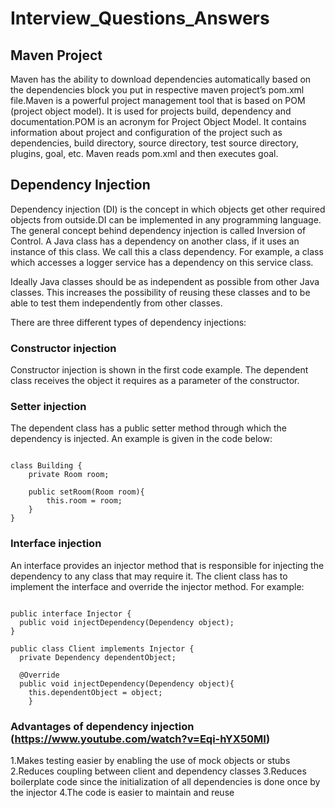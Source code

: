 # Interview_Questions_Answers

## Maven Project
Maven has the ability to download dependencies automatically based on the dependencies block you put in respective maven project’s pom.xml file.Maven is a powerful project management tool that is based on POM (project object model). It is used for projects build, dependency and documentation.POM is an acronym for Project Object Model. It contains information about project and configuration of the project such as dependencies, build directory, source directory, test source directory, plugins, goal, etc. Maven reads pom.xml and then executes goal.

## Dependency Injection
Dependency injection (DI) is the concept in which objects get other required objects from outside.DI can be implemented in any programming language. The general concept behind dependency injection is called Inversion of Control.
A Java class has a dependency on another class, if it uses an instance of this class. We call this a class dependency. For example, a class which accesses a logger service has a dependency on this service class.

Ideally Java classes should be as independent as possible from other Java classes. This increases the possibility of reusing these classes and to be able to test them independently from other classes.

There are three different types of dependency injections:

### Constructor injection
Constructor injection is shown in the first code example. The dependent class receives the object it requires as a parameter of the constructor.

### Setter injection
The dependent class has a public setter method through which the dependency is injected. An example is given in the code below:

<pre><code>
class Building {
    private Room room;

    public setRoom(Room room){
        this.room = room;
    }
}
</pre></code>

### Interface injection
An interface provides an injector method that is responsible for injecting the dependency to any class that may require it. The client class has to implement the interface and override the injector method. For example:

<pre><code>
public interface Injector {
  public void injectDependency(Dependency object);
}

public class Client implements Injector {
  private Dependency dependentObject;

  @Override
  public void injectDependency(Dependency object){
    this.dependentObject = object;
    }
</pre></code>

### Advantages of dependency injection (https://www.youtube.com/watch?v=Eqi-hYX50MI)

1.Makes testing easier by enabling the use of mock objects or stubs
2.Reduces coupling between client and dependency classes
3.Reduces boilerplate code since the initialization of all dependencies is done once by the injector
4.The code is easier to maintain and reuse
